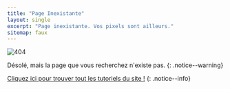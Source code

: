 ```yaml
---
title: "Page Inexistante"
layout: single
excerpt: "Page inexistante. Vos pixels sont ailleurs."
sitemap: faux
---
```


![404](/images/404.jpg)

Désolé, mais la page que vous recherchez n'existe pas.
{: .notice--warning}

[Cliquez ici pour trouver tout les tutoriels du site !](site-navigation)
{: .notice--info}
